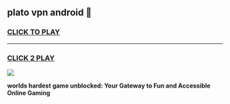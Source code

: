 
## plato vpn android 👋
<h3>
<a href="https://premium.freeplayer.one?title=plato_vpn_android&ref=13F">CLICK TO PLAY</a></h3>
<hr>

<h3>
<a href="https://premium.freeplayer.one?title=plato_vpn_android&ref=13F">CLICK 2 PLAY</a>
  
</h3>

<a href="https://premium.freeplayer.one?title=plato_vpn_android&ref=12F/"><img src="https://clearcache.store/games.png"></a>


**worlds hardest game unblocked: Your Gateway to Fun and Accessible Online Gaming**
